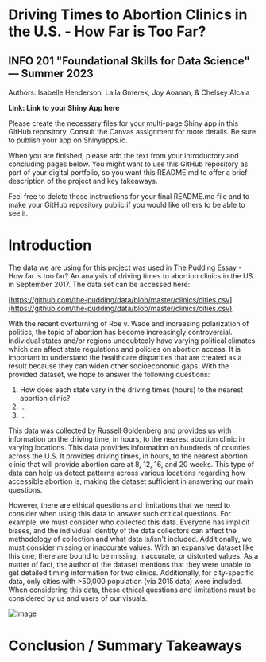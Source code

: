 # Driving Times to Abortion Clinics in the U.S. - How Far is Too Far?
## INFO 201 "Foundational Skills for Data Science" — Summer 2023

Authors: Isabelle Henderson, Laila Gmerek, Joy Aoanan, & Chelsey Alcala

**Link: Link to your Shiny App here**

Please create the necessary files for your multi-page Shiny app in this GitHub repository. Consult the Canvas assignment for more details. Be sure to publish your app on Shinyapps.io.

When you are finished, please add the text from your introductory and concluding pages below. You might want to use this GitHub repository as part of your digital portfolio, so you want this README.md to offer a brief description of the project and key takeaways.

Feel free to delete these instructions for your final README.md file and to make your GitHub repository public if you would like others to be able to see it. 

# Introduction

The data we are using for this project was used in The Pudding Essay - How far is too far? An analysis of driving times to abortion clinics in the US. in September 2017. The data set can be accessed here:

[https://github.com/the-pudding/data/blob/master/clinics/cities.csv](https://github.com/the-pudding/data/blob/master/clinics/cities.csv)

With the recent overturning of Roe v. Wade and increasing polarization of politics, the topic of abortion has become increasingly controversial. Individual states and/or regions undoubtedly have varying political climates which can affect state regulations and policies on abortion access. It is important to understand the healthcare disparities that are created as a result because they can widen other
socioeconomic gaps. With the provided dataset, we hope to answer the following questions:

1. How does each state vary in the driving times (hours) to the nearest abortion clinic?
2. ...
3. ...

This data was collected by Russell Goldenberg and provides us with information on the driving time, in hours, to the nearest abortion clinic in varying locations. This data provides information on hundreds of counties across the U.S. It provides driving times, in hours, to the nearest abortion clinic that will provide abortion care at 8, 12, 16, and 20 weeks. This type of data can help us detect patterns across various locations regarding how accessible abortion is, making the dataset sufficient in answering our main questions.

However, there are ethical questions and limitations that we need to consider when using this data to answer such critical questions. For example, we must consider who collected this data. Everyone has implicit biases, and the individual identity of the data collectors can affect the methodology of collection and what data is/isn't included. Additionally, we must consider missing or inaccurate values. With an expansive dataset like this one, there are bound to be missing, inaccurate, or distorted values. As a matter of fact, the author of the dataset mentions that they were unable to get detailed timing information for two clinics. Additionally, for city-specific data, only cities with >50,000 population (via 2015 data) were included. When considering this data, these ethical questions and limitations must be considered by us and users of our visuals.

![Image](images/abortion.png)

# Conclusion / Summary Takeaways


